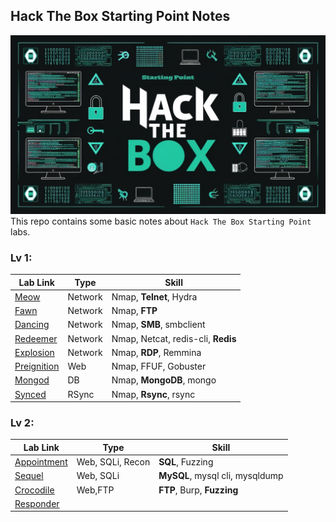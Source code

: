 ## Hack The Box Starting Point Notes
![banner](banner.png)
This repo contains some basic notes about `Hack The Box Starting Point` labs.
### Lv 1:
| Lab Link | Type | Skill |
|---|---|---|
|[Meow](./T1_Meow/README.md)| Network | Nmap, **Telnet**, Hydra|
|[Fawn](./T1_fawn/README.md)| Network | Nmap, **FTP**|
|[Dancing](./T1_dancing/README.md)| Network | Nmap, **SMB**, smbclient|
|[Redeemer](./T1_Redeemer/README.md)| Network | Nmap, Netcat, redis-cli, **Redis**|
|[Explosion](./T1_explosion/README.md)| Network | Nmap, **RDP**, Remmina|
|[Preignition](./T1_preignition/README.md)| Web | Nmap, FFUF, Gobuster |
|[Mongod](./T1_mongod/README.md)| DB | Nmap, **MongoDB**, mongo |
|[Synced](./T1_synced/README.md)| RSync | Nmap, **Rsync**, rsync|

### Lv 2:
| Lab Link | Type | Skill |
|---|---|---|
|[Appointment](./T2_appointment/README.md)| Web, SQLi, Recon|**SQL**, Fuzzing |
|[Sequel](./T2_Sequel/README.md)| Web, SQLi| **MySQL**, mysql cli, mysqldump|
|[Crocodile](./T2_crocodile/README.md)|Web,FTP|**FTP**, Burp, **Fuzzing**|
|[Responder](./T2_responder/README.md)| | |